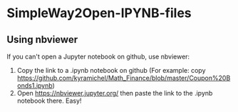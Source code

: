 # SimpleWay2Open-IPYNB-files
## Using nbviewer


If you can't open a Jupyter notebook on github, use nbviewer:

1. Copy the link to a .ipynb notebook on github (For example: copy https://github.com/kyramichel/Math_Finance/blob/master/Coupon%20Bonds1.ipynb)
2. Open https://nbviewer.jupyter.org/ then paste the link to the .ipynb notebook there.
Easy!
